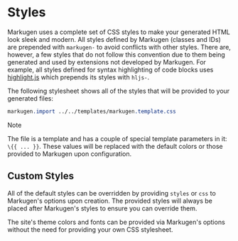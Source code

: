 # Styles

Markugen uses a complete set of CSS styles to make your generated HTML look
sleek and modern. All styles defined by Markugen (classes and IDs) are
prepended with `markugen-` to avoid conflicts with other styles. There are,
however, a few styles that do not follow this convention due to them being
generated and used by extensions not developed by Markugen. For example, all
styles defined for syntax highlighting of code blocks uses 
[highlight.js](https://highlightjs.org/) which prepends its styles with `hljs-`.

The following stylesheet shows all of the styles that will be provided to
your generated files:

```css
markugen.import ../../templates/markugen.template.css
```

> [!NOTE]
> The file is a template and has a couple of special template parameters in it:
> `\{{ ... }}`. These values will be replaced with the default
> colors or those provided to Markugen upon configuration.

## Custom Styles

All of the default styles can be overridden by providing `styles` or `css` to 
Markugen's options upon creation. The provided styles will always be placed 
after Markugen's styles to ensure you can override them.

The site's theme colors and fonts can be provided via Markugen's options
without the need for providing your own CSS stylesheet.
